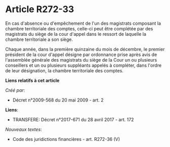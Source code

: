 # Article R272-33

En cas d'absence ou d'empêchement de l'un des magistrats composant la chambre territoriale des comptes, celle-ci peut être
complétée par des magistrats du siège de la cour d'appel dans le ressort de laquelle la chambre territoriale a son siège. 

Chaque année, dans la première quinzaine du mois de décembre, le premier président de la cour d'appel désigne par ordonnance
prise après avis de l'assemblée générale des magistrats du siège de la Cour un ou plusieurs conseillers et un ou plusieurs
suppléants appelés à compléter, dans l'ordre de leur désignation, la chambre territoriale des comptes.

**Liens relatifs à cet article**

_Créé par_:

  - Décret n°2009-568 du 20 mai 2009 - art. 2

**Liens**:

  - TRANSFERE: Décret n°2017-671 du 28 avril 2017 - art. 172

_Nouveaux textes_:

  - Code des juridictions financières - art. R272-36 (V)
